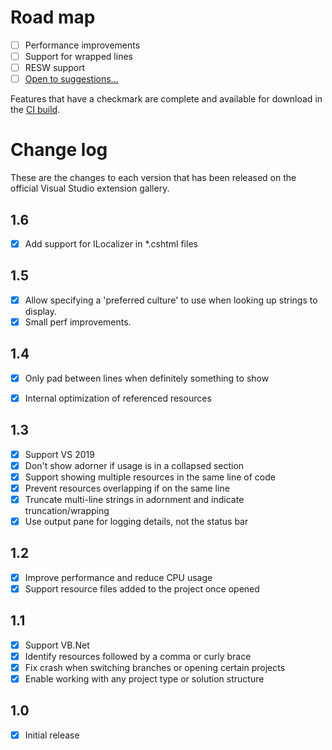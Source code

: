 # Road map

- [ ] Performance improvements
- [ ] Support for wrapped lines
- [ ] RESW support
- [ ] [Open to suggestions...](https://github.com/mrlacey/StringResourceVisualizer/issues/new)

Features that have a checkmark are complete and available for
download in the
[CI build](http://vsixgallery.com/extension/StringResourceVisualizer.a05f89b1-98f8-4b37-8f84-4fdebc44aa25/).

# Change log

These are the changes to each version that has been released
on the official Visual Studio extension gallery.

## 1.6

- [x] Add support for ILocalizer in *.cshtml files

## 1.5

- [x] Allow specifying a 'preferred culture' to use when looking up strings to display.
- [x] Small perf improvements.

## 1.4

- [x] Only pad between lines when definitely something to show
- [x] Internal optimization of referenced resources


## 1.3

- [x] Support VS 2019
- [x] Don't show adorner if usage is in a collapsed section
- [x] Support showing multiple resources in the same line of code
- [x] Prevent resources overlapping if on the same line
- [x] Truncate multi-line strings in adornment and indicate truncation/wrapping
- [x] Use output pane for logging details, not the status bar

## 1.2

- [x] Improve performance and reduce CPU usage
- [x] Support resource files added to the project once opened

## 1.1

- [x] Support VB.Net
- [x] Identify resources followed by a comma or curly brace
- [x] Fix crash when switching branches or opening certain projects
- [x] Enable working with any project type or solution structure

## 1.0

- [x] Initial release
